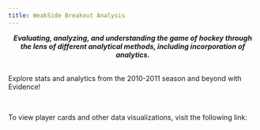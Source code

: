 ```yaml
---
title: WeakSide Breakout Analysis
---
```


<div style="text-align: center;">
    <span style="display: inline-flex; align-items: center;">
        <b><i>Evaluating, analyzing, and understanding the game of hockey through the lens of different analytical methods, including incorporation of analytics.</i></b>
    </span>
</div>
<br>
<p>
Explore stats and analytics from the 2010-2011 season and beyond with Evidence!
</p>
<br>
<p>
To view player cards and other data visualizations, visit the following link:
</p>

<Link 
    url = "https://docs.google.com/spreadsheets/d/1gS1pZsvyJqi0TVb58-KI3FssRY0DuHsi-PQ5mYqEgW0/edit?usp=sharing"
    label = "NHL 5v5 Shooting Metrics v1.0"
    newTab=True
/>